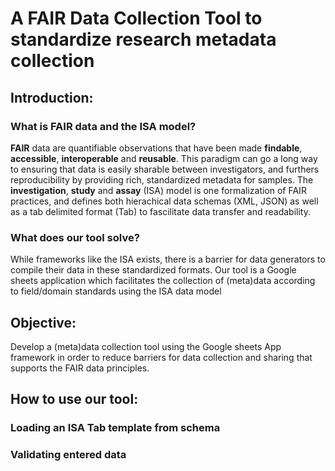 # A FAIR Data Collection Tool to standardize research metadata collection

## Introduction:

### What is FAIR data and the ISA model?

**FAIR** data are quantifiable observations that have been made **findable**, **accessible**, **interoperable** and **reusable**.
This paradigm can go a long way to ensuring that data is easily sharable between investigators,
and furthers reproducibility by providing rich, standardized metadata for samples.
The **investigation**, **study** and **assay** (ISA) model is one formalization of FAIR practices,
and defines both hierachical data schemas (XML, JSON) as well as a tab delimited format (Tab)
to fascilitate data transfer and readability.

### What does our tool solve?

While frameworks like the ISA exists, there is a barrier for data generators to compile their data in these standardized formats. Our tool is a Google sheets application which facilitates the collection of (meta)data according to field/domain standards using the ISA data model

## Objective:

Develop a (meta)data collection tool using the Google sheets App framework in order to reduce barriers for data collection and sharing that supports the FAIR data principles.

## How to use our tool:

### Loading an ISA Tab template from schema

### Validating entered data
